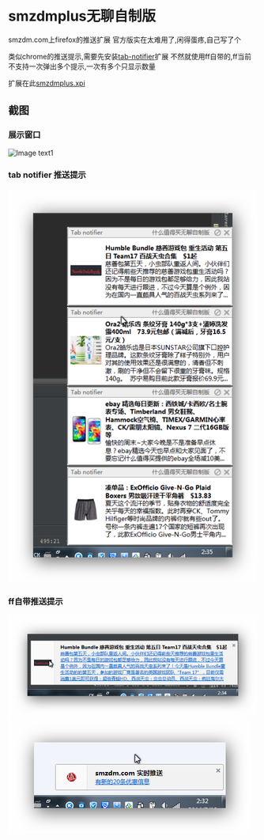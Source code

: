 smzdmplus无聊自制版
=========

smzdm.com上firefox的推送扩展
官方版实在太难用了,闲得蛋疼,自己写了个

类似chrome的推送提示,需要先安装[tab-notifier](https://addons.mozilla.org/en-US/firefox/addon/tab-notifier/)扩展
不然就使用ff自带的,ff当前不支持一次弹出多个提示,一次有多个只显示数量

扩展在此[smzdmplus.xpi](http://github.com/chenxiaolei/smzdmplus/raw/master/smzdmplus.xpi) 

截图
----------

### 展示窗口
![Image text1](http://raw.github.com/chenxiaolei/smzdmplus/master/snapshot/1.png)

### tab notifier 推送提示
![Image text2](http://github.com/chenxiaolei/smzdmplus/raw/master/snapshot/2.png)

### ff自带推送提示
![Image text2](http://github.com/chenxiaolei/smzdmplus/raw/master/snapshot/4.png)
![Image text2](http://github.com/chenxiaolei/smzdmplus/raw/master/snapshot/5.png)
